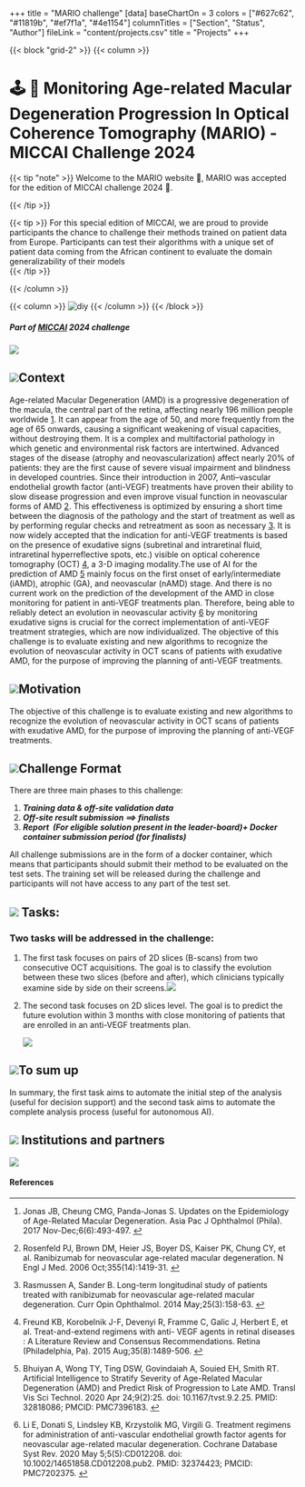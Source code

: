 +++
title = "MARIO challenge"
[data]
baseChartOn = 3
colors = ["#627c62", "#11819b", "#ef7f1a", "#4e1154"]
columnTitles = ["Section", "Status", "Author"]
fileLink = "content/projects.csv"
title = "Projects"
+++

{{< block "grid-2" >}}
{{< column >}}

# 🕹️ 🍄 Monitoring Age-related Macular Degeneration Progression In Optical Coherence Tomography (MARIO) - MICCAI Challenge 2024

<!-- Compose is a lean `Hugo` documentation theme, inspired by [forestry.io](https://forestry.io/docs/welcome/). -->

{{< tip "note" >}}
Welcome to the MARIO website 👋, MARIO was accepted for the edition of MICCAI challenge 2024 🚀.

 {{< /tip >}}

{{< tip >}}
For this special edition of MICCAI, we are proud to provide participants the chance to challenge their methods trained on patient data from Europe. Participants can test their algorithms with a unique set of patient data coming from the African continent to evaluate the domain generalizability of their models    
{{< /tip >}}

<!-- {{< button "docs/compose/" "Read the Docs" >}}{{< button "https://github.com/onweru/compose" "Download Theme" >}} -->

{{< /column >}}

{{< column >}}
![diy](./images/square_image_mario.png)
{{< /column >}}
{{< /block >}}





##### _**Part of [MICCAI](https://conferences.miccai.org/2024/en/) 2024 challenge**_ 

![](https://conferences.miccai.org/2024/files/images/layout/en/miccai2023-logo.png)

  

![](https://cdn-icons-png.flaticon.com/64/9874/9874671.png)Context
------------------------------------------------------------------

Age-related Macular Degeneration (AMD) is a progressive degeneration of the macula, the central part of the retina, affecting nearly 196 million people worldwide [1](#fn1). It can appear from the age of 50, and more frequently from the age of 65 onwards, causing a significant weakening of visual capacities, without destroying them. It is a complex and multifactorial pathology in which genetic and environmental risk factors are intertwined. Advanced stages of the disease (atrophy and neovascularization) affect nearly 20% of patients: they are the first cause of severe visual impairment and blindness in developed countries. Since their introduction in 2007, Anti–vascular endothelial growth factor (anti-VEGF) treatments have proven their ability to slow disease progression and even improve visual function in neovascular forms of AMD [2](#fn2). This effectiveness is optimized by ensuring a short time between the diagnosis of the pathology and the start of treatment as well as by performing regular checks and retreatment as soon as necessary [3](#fn3). It is now widely accepted that the indication for anti-VEGF treatments is based on the presence of exudative signs (subretinal and intraretinal fluid, intraretinal hyperreflective spots, etc.) visible on optical coherence tomography (OCT) [4](#fn4), a 3-D imaging modality.The use of AI for the prediction of AMD [5](#fn5) mainly focus on the first onset of early/intermediate (iAMD), atrophic (GA), and neovascular (nAMD) stage. And there is no current work on the prediction of the development of the AMD in close monitoring for patient in anti-VEGF treatments plan. Therefore, being able to reliably detect an evolution in neovascular activity [6](#fn6) by monitoring exudative signs is crucial for the correct implementation of anti-VEGF treatment strategies, which are now individualized. The objective of this challenge is to evaluate existing and new algorithms to recognize the evolution of neovascular activity in OCT scans of patients with exudative AMD, for the purpose of improving the planning of anti-VEGF treatments.  

![](https://cdn-icons-png.flaticon.com/64/3077/3077054.png)Motivation
---------------------------------------------------------------------

The objective of this challenge is to evaluate existing and new algorithms to recognize the evolution of neovascular activity in OCT scans of patients with exudative AMD, for the purpose of improving the planning of anti-VEGF treatments.  

![](https://cdn-icons-png.flaticon.com/64/8132/8132380.png)Challenge Format
---------------------------------------------------------------------------

There are three main phases to this challenge:  

1.  _**Training data & off-site validation data**_
2.  _**Off-site result submission ==> finalists**_
3.  _**Report  (For eligible solution present in the leader-board)+ Docker container submission period (for finalists)**_

All challenge submissions are in the form of a docker container, which means that participants should submit their method to be evaluated on the test sets. The training set will be released during the challenge and participants will not have access to any part of the test set.

![](https://cdn-icons-png.flaticon.com/64/762/762686.png) Tasks:
----------------------------------------------------------------

### Two tasks will be addressed in the challenge:

1.  The first task focuses on pairs of 2D slices (B-scans) from two consecutive OCT acquisitions. The goal is to classify the evolution between these two slices (before and after), which clinicians typically examine side by side on their screens.![](https://rumc-gcorg-p-public.s3.amazonaws.com/i/2024/04/05/mario_task_1_gray_bg.png)
2.  The second task focuses on 2D slices level. The goal is to predict the future evolution within 3 months with close monitoring of patients that are enrolled in an anti-VEGF treatments plan. 
    
    ![](https://rumc-gcorg-p-public.s3.amazonaws.com/i/2024/04/05/mario_task_2_gray_bg_jV1BuQd.png)
    

![](https://cdn-icons-png.flaticon.com/64/7793/7793417.png)To sum up
--------------------------------------------------------------------

 In summary, the first task aims to automate the initial step of the analysis (useful for decision support) and the second task aims to automate the complete analysis process (useful for autonomous AI).

![](https://cdn-icons-png.flaticon.com/64/8555/8555318.png) Institutions and partners
-------------------------------------------------------------------------------------

![](https://rumc-gcorg-p-public.s3.amazonaws.com/i/2024/04/05/partners.png)  

  

#### References  

* * *

1.  Jonas JB, Cheung CMG, Panda-Jonas S. Updates on the Epidemiology of Age-Related Macular Degeneration. Asia Pac J Ophthalmol (Phila). 2017 Nov-Dec;6(6):493-497. [↩︎](#fnref1)
    
2.  Rosenfeld PJ, Brown DM, Heier JS, Boyer DS, Kaiser PK, Chung CY, et al. Ranibizumab for neovascular age-related macular degeneration. N Engl J Med. 2006 Oct;355(14):1419-31. [↩︎](#fnref2)
    
3.  Rasmussen A, Sander B. Long-term longitudinal study of patients treated with ranibizumab for neovascular age-related macular degeneration. Curr Opin Ophthalmol. 2014 May;25(3):158-63. [↩︎](#fnref3)
    
4.  Freund KB, Korobelnik J-F, Devenyi R, Framme C, Galic J, Herbert E, et al. Treat-and-extend regimens with anti- VEGF agents in retinal diseases : A Literature Review and Consensus Recommendations. Retina (Philadelphia, Pa). 2015 Aug;35(8):1489-506. [↩︎](#fnref4)
    
5.  Bhuiyan A, Wong TY, Ting DSW, Govindaiah A, Souied EH, Smith RT. Artificial Intelligence to Stratify Severity of Age-Related Macular Degeneration (AMD) and Predict Risk of Progression to Late AMD. Transl Vis Sci Technol. 2020 Apr 24;9(2):25. doi: 10.1167/tvst.9.2.25. PMID: 32818086; PMCID: PMC7396183. [↩︎](#fnref5)
    
6.  Li E, Donati S, Lindsley KB, Krzystolik MG, Virgili G. Treatment regimens for administration of anti-vascular endothelial growth factor agents for neovascular age-related macular degeneration. Cochrane Database Syst Rev. 2020 May 5;5(5):CD012208. doi: 10.1002/14651858.CD012208.pub2. PMID: 32374423; PMCID: PMC7202375. [↩︎](#fnref6)